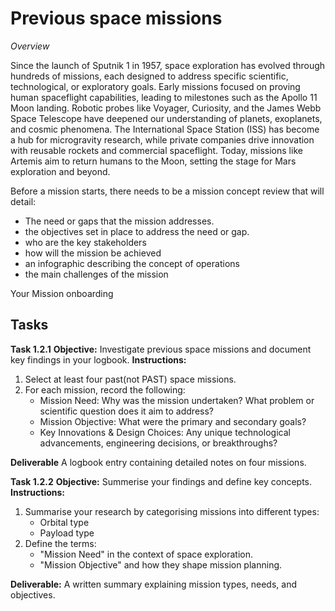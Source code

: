 # **Previous space missions**

*Overview*

Since the launch of Sputnik 1 in 1957, space exploration has evolved through hundreds of missions, each designed to address specific scientific, technological, or exploratory goals. Early missions focused on proving human spaceflight capabilities, leading to milestones such as the Apollo 11 Moon landing. Robotic probes like Voyager, Curiosity, and the James Webb Space Telescope have deepened our understanding of planets, exoplanets, and cosmic phenomena. The International Space Station (ISS) has become a hub for microgravity research, while private companies drive innovation with reusable rockets and commercial spaceflight. Today, missions like Artemis aim to return humans to the Moon, setting the stage for Mars exploration and beyond.

Before a mission starts, there needs to be a mission concept review that will detail:
- The need or gaps that the mission addresses.
- the objectives set in place to address the need or gap.
- who are the key stakeholders
- how will the mission be achieved
- an infographic describing the concept of operations
- the main challenges of the mission

Your Mission onboarding 

## **Tasks**

**Task 1.2.1** 
**Objective:** Investigate previous space missions and document key findings in your logbook.
**Instructions:**

1. Select at least four past(not PAST) space missions.
2. For each mission, record the following:
   - Mission Need: Why was the  mission undertaken? What problem or scientific question does it aim to address?
   - Mission Objective: What were the primary and secondary goals?
   - Key Innovations  & Design Choices: Any unique technological advancements, engineering decisions, or breakthroughs?
     
**Deliverable**
A logbook entry containing detailed notes on four missions.

**Task 1.2.2**
**Objective:** Summerise your findings and define key concepts.
**Instructions:**

1. Summarise your research by categorising missions into different types:
   - Orbital type
   - Payload type
3. Define the terms:
   - "Mission Need" in the context of space exploration.
   - "Mission Objective" and how they shape mission planning.
     
**Deliverable:**
A written summary explaining mission types, needs, and objectives.



